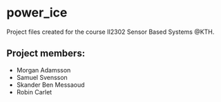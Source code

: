# power_ice

Project files created for the course II2302 Sensor Based Systems @KTH.

## Project members:

* Morgan Adamsson
* Samuel Svensson
* Skander Ben Messaoud
* Robin Carlet

